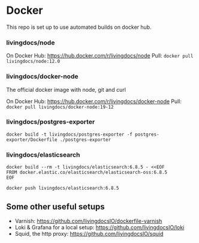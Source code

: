 # Docker

This repo is set up to use automated builds on docker hub.

### livingdocs/node

On Docker Hub: https://hub.docker.com/r/livingdocs/node
Pull: `docker pull livingdocs/node:12.0`

### livingdocs/docker-node

The official docker image with node, git and curl

On Docker Hub: https://hub.docker.com/r/livingdocs/docker-node
Pull: `docker pull livingdocs/docker-node:19-12`

### livingdocs/postgres-exporter

`docker build -t livingdocs/postgres-exporter -f postgres-exporter/Dockerfile ./postgres-exporter`


### livingdocs/elasticsearch

```
docker build --rm -t livingdocs/elasticsearch:6.8.5 - <<EOF
FROM docker.elastic.co/elasticsearch/elasticsearch-oss:6.8.5
EOF

docker push livingdocs/elasticsearch:6.8.5
```

## Some other useful setups

- Varnish: https://github.com/livingdocsIO/dockerfile-varnish
- Loki & Grafana for a local setup: https://github.com/livingdocsIO/loki
- Squid, the http proxy: https://github.com/livingdocsIO/squid
